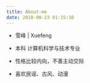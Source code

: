```yaml
---
title: About-me
date: 2018-08-23 01:15:10
---
```


 - 雪峰 | Xuefeng

 - 本科 计算机科学与技术专业
 
 - 性格比较内向，不善主动交际

 - 喜欢民谣、古风、动漫